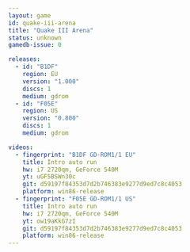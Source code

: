 ```yaml
---
layout: game
id: quake-iii-arena
title: "Quake III Arena"
status: unknown
gamedb-issue: 0

releases:
  - id: "B1DF"
    region: EU
    version: "1.000"
    discs: 1
    medium: gdrom
  - id: "F05E"
    region: US
    version: "0.800"
    discs: 1
    medium: gdrom

videos:
  - fingerprint: "B1DF GD-ROM1/1 EU"
    title: Intro auto run
    hw: i7 2720qm, GeForce 540M
    yt: uGF5BSWn30c
    git: d59197f84353d7d2b746383e9277d9ed7c8c4053
    platform: win86-release
  - fingerprint: "F05E GD-ROM1/1 US"
    title: Intro auto run
    hw: i7 2720qm, GeForce 540M
    yt: ow19aKkG7zI
    git: d59197f84353d7d2b746383e9277d9ed7c8c4053
    platform: win86-release
---
```

